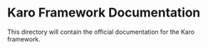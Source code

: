 # Karo Framework Documentation

This directory will contain the official documentation for the Karo framework.
